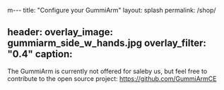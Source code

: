 m---
title: "Configure your GummiArm"
layout: splash
permalink: /shop/

header:
  overlay_image: gummiarm_side_w_hands.jpg
  overlay_filter: "0.4"
  caption:
---

The GummiArm is currently not offered for saleby us, but feel free to contribute to the open source project: https://github.com/GummiArmCE

